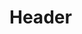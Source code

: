 <!-- TITLE: Shadow Step -->
<!-- SUBTITLE: Step in to the shadows, reappearing elsewhere. -->

# Header